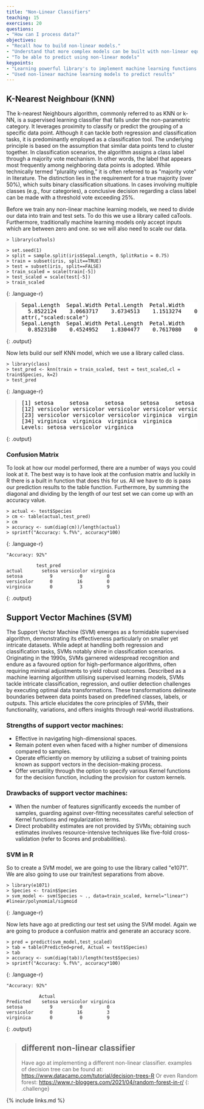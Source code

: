 ```yaml
---
title: "Non-Linear Classifiers"
teaching: 15
exercises: 20
questions:
- "How can I process data?"
objectives:
- "Recall how to build non-linear models."
- "Understand that more complex models can be built with non-linear equations."
- "To be able to predict using non-linear models"
keypoints:
- "Learning powerful library's to implement machine learning functions."
- "Used non-linear machine learning models to predict results"
---
```



## K-Nearest Neighbour (KNN)

The k-nearest Neighbours algorithm, commonly referred to as KNN or k-NN, is a supervised learning classifier that falls under the non-parametric category. It leverages proximity to classify or predict the grouping of a specific data point. Although it can tackle both regression and classification tasks, it is predominantly employed as a classification tool. The underlying principle is based on the assumption that similar data points tend to cluster together.
In classification scenarios, the algorithm assigns a class label through a majority vote mechanism. In other words, the label that appears most frequently among neighboring data points is adopted. While technically termed "plurality voting," it is often referred to as "majority vote" in literature. The distinction lies in the requirement for a true majority (over 50%), which suits binary classification situations. In cases involving multiple classes (e.g., four categories), a conclusive decision regarding a class label can be made with a threshold vote exceeding 25%.

Before we train any non-linear machine learning models, we need to divide our data into train and test sets. To do this we use a library called caTools. 
Furthermore, traditionally machine learning models only accept inputs which are between zero and one. so we will also need to scale our data.  

~~~
> library(caTools)

> set.seed(1)
> split = sample.split(iris$Sepal.Length, SplitRatio = 0.75)
> train = subset(iris, split==TRUE)
> test = subset(iris, split==FALSE)
> train_scaled = scale(train[-5])
> test_scaled = scale(test[-5])
> train_scaled
~~~
{: .language-r}

><pre style="color: black; background: white;">
>Sepal.Length  Sepal.Width Petal.Length  Petal.Width       setosa    virginica   versicolor 
>   5.8522124    3.0663717    3.6734513    1.1513274    0.3628319    0.3362832    0.3008850 
>attr(,"scaled:scale")
>Sepal.Length  Sepal.Width Petal.Length  Petal.Width       setosa    virginica   versicolor 
>   0.8523180    0.4524952    1.8304477    0.7617080    0.4829586    0.4745415    0.4606857 
></pre>
{: .output}

Now lets build our self KNN model, which we use a library called class.

~~~
> library(class)
> test_pred <- knn(train = train_scaled, test = test_scaled,cl = train$Species, k=2)
> test_pred
~~~
{: .language-r}

><pre style="color: black; background: white;">
> [1] setosa     setosa     setosa     setosa     setosa     setosa     setosa     setosa     setosa     versicolor versicolor
>[12] versicolor versicolor versicolor versicolor versicolor versicolor versicolor versicolor versicolor versicolor versicolor
>[23] versicolor versicolor versicolor virginica  virginica  virginica  virginica  virginica  virginica  virginica  virginica 
>[34] virginica  virginica  virginica  virginica 
>Levels: setosa versicolor virginica
></pre>
{: .output}

### Confusion Matrix

To look at how our model performed, there are a number of ways you could look at it. The best way is to have look at the confusion matrix and luckily in R there is a built in function that does this for us. All we have to do is pass our prediction results to the table function. Furthermore, by summing the diagonal and dividing by the length of our test set we can come up with an accuracy value. 

~~~
> actual <- test$Species
> cm <- table(actual,test_pred)
> cm
> accuracy <- sum(diag(cm))/length(actual)
> sprintf("Accuracy: %.f%%", accuracy*100)

~~~
{: .language-r}



~~~
"Accuracy: 92%"

           test_pred
actual       setosa versicolor virginica
setosa          9          0         0
versicolor      0         16         0
virginica       0          3         9
~~~
{: .output}

## Support Vector Machines (SVM)

The Support Vector Machine (SVM) emerges as a formidable supervised algorithm, demonstrating its effectiveness particularly on smaller yet intricate datasets. While adept at handling both regression and classification tasks, SVMs notably shine in classification scenarios. Originating in the 1990s, SVMs garnered widespread recognition and endure as a favoured option for high-performance algorithms, often requiring minimal adjustments to yield robust outcomes. Described as a machine learning algorithm utilising supervised learning models, SVMs tackle intricate classification, regression, and outlier detection challenges by executing optimal data transformations. These transformations delineate boundaries between data points based on predefined classes, labels, or outputs. This article elucidates the core principles of SVMs, their functionality, variations, and offers insights through real-world illustrations.

### Strengths of support vector machines:

- Effective in navigating high-dimensional spaces.
- Remain potent even when faced with a higher number of dimensions compared to samples.
- Operate efficiently on memory by utilizing a subset of training points known as support vectors in the decision-making process.
- Offer versatility through the option to specify various Kernel functions for the decision function, including the provision for custom kernels.

### Drawbacks of support vector machines:

- When the number of features significantly exceeds the number of samples, guarding against over-fitting necessitates careful selection of Kernel functions and regularization terms.
- Direct probability estimates are not provided by SVMs; obtaining such estimates involves resource-intensive techniques like five-fold cross-validation (refer to Scores and probabilities).

### SVM in R

So to create a SVM model, we are going to use the library called "e1071". We are also going to use our train/test separations from above.

~~~
> library(e1071)
> Species <- train$Species
> svm_model <- svm(Species ~ ., data=train_scaled, kernel="linear") #linear/polynomial/sigmoid
~~~
{: .language-r}

Now lets have ago at predicting our test set using the SVM model. Again we are going to produce a confusion matrix and generate an accuracy score.

~~~
> pred = predict(svm_model,test_scaled)
> tab = table(Predicted=pred, Actual = test$Species)
> tab
> accuracy <- sum(diag(tab))/length(test$Species)
> sprintf("Accuracy: %.f%%", accuracy*100)
~~~
{: .language-r}
~~~
"Accuracy: 92%"

            Actual
Predicted    setosa versicolor virginica
setosa          9          0         0
versicolor      0         16         3
virginica       0          0         9
~~~
{: .output}

> ## different non-linear classifier
>
> Have ago at implementing a different non-linear classifier. examples of decision tree can be found at: https://www.datacamp.com/tutorial/decision-trees-R
> Or even Random forest: https://www.r-bloggers.com/2021/04/random-forest-in-r/
{: .challenge}



{% include links.md %}
